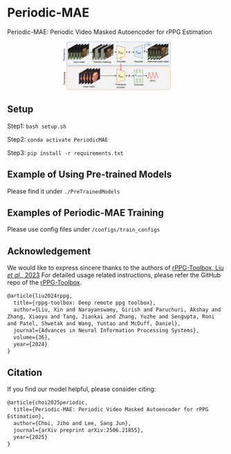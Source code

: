 # Periodic-MAE

Periodic-MAE: Periodic Video Masked Autoencoder for rPPG Estimation

<div align="center">
  <img src="./Figure/Fig1.png" alt="framework" style="width:50%; height:auto;">
</div>

## Setup
Step1: `bash setup.sh` 

Step2: `conda activate PeriodicMAE`

Step3: `pip install -r requirements.txt`

## Example of Using Pre-trained Models
Please find it under `./PreTrainedModels`

## Examples of Periodic-MAE Training
Please use config files under `/configs/train_configs`

## Acknowledgement
We would like to express sincere thanks to the authors of [rPPG-Toolbox, Liu *et al.*, 2023](https://proceedings.neurips.cc/paper_files/paper/2023/hash/d7d0d548a6317407e02230f15ce75817-Abstract-Datasets_and_Benchmarks.html)
For detailed usage related instructions, please refer the GitHub repo of the [rPPG-Toolbox](https://github.com/ubicomplab/rPPG-Toolbox).

```
@article{liu2024rppg,
  title={rppg-toolbox: Deep remote ppg toolbox},
  author={Liu, Xin and Narayanswamy, Girish and Paruchuri, Akshay and Zhang, Xiaoyu and Tang, Jiankai and Zhang, Yuzhe and Sengupta, Roni and Patel, Shwetak and Wang, Yuntao and McDuff, Daniel},
  journal={Advances in Neural Information Processing Systems},
  volume={36},
  year={2024}
}
```

## Citation
If you find our model helpful, please consider citing:

```
@article{choi2025periodic,
  title={Periodic-MAE: Periodic Video Masked Autoencoder for rPPG Estimation},
  author={Choi, Jiho and Lee, Sang Jun},
  journal={arXiv preprint arXiv:2506.21855},
  year={2025}
}
```
